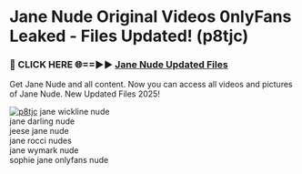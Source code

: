 # Jane Nude Original Videos 0nlyFans Leaked - Files Updated! (p8tjc)

<h3>🔴 CLICK HERE 🌐==►► <a href="https://tinyurl.com/yrmya6cz" rel="nofollow">Jane Nude Updated Files</a></h3>

Get Jane Nude and all content. Now you can access all videos and pictures of Jane Nude. New Updated Files 2025!

[![p8tjc](https://i.imgur.com/FMdXYCs.gif)](https://tinyurl.com/yrmya6cz)
jane wickline nude<br>
jane darling nude<br>
jeese jane nude<br>
jane rocci nudes<br>
jane wymark nude<br>
sophie jane onlyfans nude